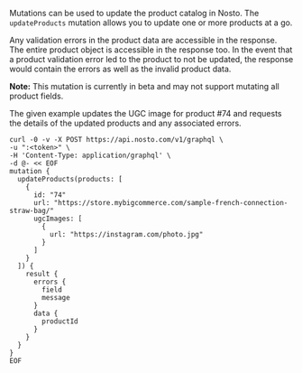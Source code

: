 Mutations can be used to update the product catalog in Nosto. The `updateProducts` mutation allows you to update one or more products at a go.

Any validation errors in the product data are accessible in the response. The entire product object is accessible in the response too. In the event that a product validation error led to the product to not be updated, the response would contain the errors as well as the invalid product data.

**Note:** This mutation is currently in beta and may not support mutating all product fields.

The given example updates the UGC image for product #74 and requests the details of the updated products and any associated errors.

```shell
curl -0 -v -X POST https://api.nosto.com/v1/graphql \
-u ":<token>" \
-H 'Content-Type: application/graphql' \
-d @- << EOF
mutation {
  updateProducts(products: [
    {
      id: "74"
      url: "https://store.mybigcommerce.com/sample-french-connection-straw-bag/"
      ugcImages: [
        {
          url: "https://instagram.com/photo.jpg"
        }
      ]
    }
  ]) {
    result {
      errors {
        field
        message
      }
      data {
        productId
      }
    }
  }
}
EOF
```